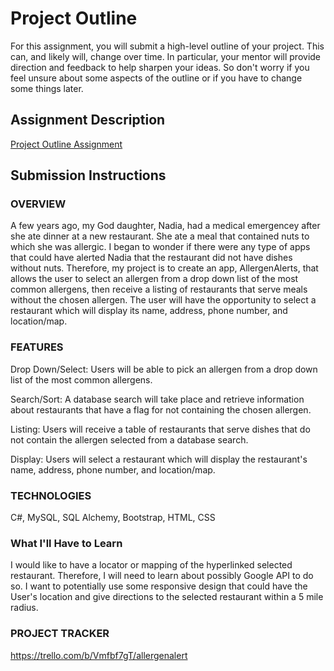 # Project Outline
For this assignment, you will submit a high-level outline of your project. This can, and likely will, change over time. In particular, your mentor will provide direction and feedback to help sharpen your ideas. So don't worry if you feel unsure about some aspects of the outline or if you have to change some things later.

## Assignment Description
[Project Outline Assignment](https://education.launchcode.org/liftoff/modules/assignments/project-outline)

## Submission Instructions

### OVERVIEW

A few years ago, my God daughter, Nadia, had a medical emergencey after she ate dinner at a new restaurant. She ate a meal that contained nuts
to which she was allergic. I began to wonder if there were any type of apps that could have alerted Nadia that the restaurant did not
have dishes without nuts. Therefore, my project is to create an app, AllergenAlerts, that allows the user to select an allergen from a drop down list of the most common
allergens, then receive a listing of restaurants that serve meals without the chosen allergen. The user will have the
opportunity to select a restaurant which will display its name, address, phone number, and location/map.

### FEATURES

Drop Down/Select: Users will be able to pick an allergen from a drop down list of the most common allergens.

Search/Sort: A database search will take place and retrieve information about restaurants that have a flag for not containing the chosen allergen.

Listing: Users will receive a table of restaurants that serve dishes that do not contain the allergen selected from a database search.

Display: Users will select a restaurant which will display the restaurant's name, address, phone number, and location/map.



### TECHNOLOGIES

C#, MySQL, SQL Alchemy, Bootstrap, HTML, CSS

### What I'll Have to Learn

I  would like to have a locator or mapping of the hyperlinked selected restaurant. Therefore, I will need to learn about possibly Google API to do so. I want to
potentially use some responsive design that could have the User's location and give directions to the selected restaurant within a 5 mile radius. 

### PROJECT TRACKER
https://trello.com/b/Vmfbf7gT/allergenalert

